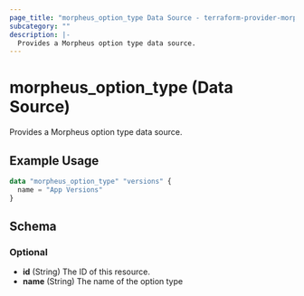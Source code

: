```yaml
---
page_title: "morpheus_option_type Data Source - terraform-provider-morpheus"
subcategory: ""
description: |-
  Provides a Morpheus option type data source.
---
```


# morpheus_option_type (Data Source)

Provides a Morpheus option type data source.

## Example Usage

```terraform
data "morpheus_option_type" "versions" {
  name = "App Versions"
}
```

<!-- schema generated by tfplugindocs -->
## Schema

### Optional

- **id** (String) The ID of this resource.
- **name** (String) The name of the option type
